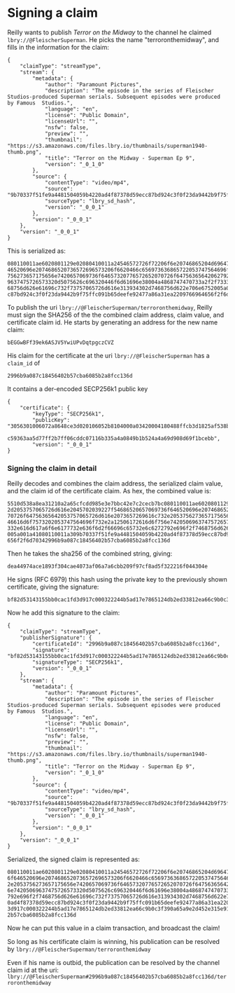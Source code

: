 # Signing a claim

Reilly wants to publish _Terror on the Midway_ to the channel he claimed `lbry://@FleischerSuperman`. He picks the name "terroronthemidway", and fills in the information for the claim:

    {
        "claimType": "streamType",
        "stream": {
            "metadata": {
                "author": "Paramount Pictures",
                "description": "The episode in the series of Fleischer Studios-produced Superman serials. Subsequent episodes were produced by Famous  Studios.",
                "language": "en",
                "license": "Public Domain",
                "licenseUrl": "",
                "nsfw": false,
                "preview": "",
                "thumbnail": "https://s3.amazonaws.com/files.lbry.io/thumbnails/superman1940-thumb.png",
                "title": "Terror on the Midway - Superman Ep 9",
                "version": "_0_1_0"
            },
            "source": {
                "contentType": "video/mp4",
                "source": "9b70337f51fe9a4481504059b4220ad4f87378d59ecc87bd924c3f0f23da9442b9f75ffc091b65deefe92477a86a31ea",
                "sourceType": "lbry_sd_hash",
                "version": "_0_0_1"
            },
            "version": "_0_0_1"
        },
        "version": "_0_0_1"
    }

This is serialized as:

    080110011ae6020801129e02080410011a24546572726f72206f6e20746865204d6964776179202d2053757065726d616e2045702039227f54686520657069736f6
    46520696e2074686520736572696573206f6620466c656973636865722053747564696f732d70726f64756365642053757065726d616e2073657269616c732e2053
    756273657175656e7420657069736f64657320776572652070726f64756365642062792046616d6f7573202053747564696f732e2a12506172616d6f756e7420506
    9637475726573320d5075626c696320446f6d61696e38004a4868747470733a2f2f73332e616d617a6f6e6177732e636f6d2f66696c65732e6c6272792e696f2f74
    68756d626e61696c732f73757065726d616e313934302d7468756d622e706e6752005a001a41080110011a309b70337f51fe9a4481504059b4220ad4f87378d59ec
    c87bd924c3f0f23da9442b9f75ffc091b65deefe92477a86a31ea2209766964656f2f6d7034

To publish the uri `lbry://@FleischerSuperman/terroronthemidway`, Reilly must sign the SHA256 of the the combined claim address, claim value, and certificate claim id.
He starts by generating an address for the new name claim:

    bEGGwBFf39ek6ASJV5YwiUPvDqtpgczCVZ

His claim for the certificate at the uri `lbry://@FleischerSuperman` has a `claim_id` of

    2996b9a087c18456402b57cba6085b2a8fcc136d

It contains a der-encoded SECP256k1 public key

    {
        "certificate": {
            "keyType": "SECP256k1",
            "publicKey": "3056301006072a8648ce3d020106052b8104000a03420004180488ffcb3d1825af538b0b952f0eba6933faa6d8229609ac0aeadfdbcf49
                          c59363aa5d77ff2b7ff06cddc07116b335a4a0849b1b524a4a69d908d69f1bcebb",
            "version": "_0_0_1"
    }

### Signing the claim in detail

Reilly decodes and combines the claim address, the serialized claim value, and the claim id of
 the certificate claim. As hex, the combined value is:

    5510d538a8ea31210a2a65cfcdd985e3e7bbc42e7c2cecb7bc080110011ae6020801129e02080410011a24546572726f72206f6e20746865204d696477617920
    2d2053757065726d616e2045702039227f54686520657069736f646520696e2074686520736572696573206f6620466c656973636865722053747564696f732d
    70726f64756365642053757065726d616e2073657269616c732e2053756273657175656e7420657069736f64657320776572652070726f647563656420627920
    46616d6f7573202053747564696f732e2a12506172616d6f756e74205069637475726573320d5075626c696320446f6d61696e38004a4868747470733a2f2f73
    332e616d617a6f6e6177732e636f6d2f66696c65732e6c6272792e696f2f7468756d626e61696c732f73757065726d616e313934302d7468756d622e706e6752
    005a001a41080110011a309b70337f51fe9a4481504059b4220ad4f87378d59ecc87bd924c3f0f23da9442b9f75ffc091b65deefe92477a86a31ea2209766964
    656f2f6d70342996b9a087c18456402b57cba6085b2a8fcc136d

Then he takes the sha256 of the combined string, giving:

    dea44974ace1893f304cae4073af06a7a6cbb209f97cf8ad5f322216f044304e

He signs (RFC 6979) this hash using the private key to the previously shown certificate, giving the signature:

    bf82d53143155bb0cac1fd3d917c000322244b5ad17e7865124db2ed33812ea66c9b0c3f390a65a9e2d452e315e91ae695642847d88e90348ef3c1fa283a36a8

Now he add this signature to the claim:

    {
        "claimType": "streamType",
        "publisherSignature": {
            "certificateId": "2996b9a087c18456402b57cba6085b2a8fcc136d",
            "signature": "bf82d53143155bb0cac1fd3d917c000322244b5ad17e7865124db2ed33812ea66c9b0c3f390a65a9e2d452e315e91ae695642847d88e90348ef3c1fa283a36a8",
            "signatureType": "SECP256k1",
            "version": "_0_0_1"
        },
        "stream": {
            "metadata": {
                "author": "Paramount Pictures",
                "description": "The episode in the series of Fleischer Studios-produced Superman serials. Subsequent episodes were produced by Famous  Studios.",
                "language": "en",
                "license": "Public Domain",
                "licenseUrl": "",
                "nsfw": false,
                "preview": "",
                "thumbnail": "https://s3.amazonaws.com/files.lbry.io/thumbnails/superman1940-thumb.png",
                "title": "Terror on the Midway - Superman Ep 9",
                "version": "_0_1_0"
            },
            "source": {
                "contentType": "video/mp4",
                "source": "9b70337f51fe9a4481504059b4220ad4f87378d59ecc87bd924c3f0f23da9442b9f75ffc091b65deefe92477a86a31ea",
                "sourceType": "lbry_sd_hash",
                "version": "_0_0_1"
            },
            "version": "_0_0_1"
        },
        "version": "_0_0_1"
    }

Serialized, the signed claim is represented as:

    080110011ae6020801129e02080410011a24546572726f72206f6e20746865204d6964776179202d2053757065726d616e2045702039227f5468652065706973
    6f646520696e2074686520736572696573206f6620466c656973636865722053747564696f732d70726f64756365642053757065726d616e2073657269616c73
    2e2053756273657175656e7420657069736f64657320776572652070726f64756365642062792046616d6f7573202053747564696f732e2a12506172616d6f75
    6e74205069637475726573320d5075626c696320446f6d61696e38004a4868747470733a2f2f73332e616d617a6f6e6177732e636f6d2f66696c65732e6c6272
    792e696f2f7468756d626e61696c732f73757065726d616e313934302d7468756d622e706e6752005a001a41080110011a309b70337f51fe9a4481504059b422
    0ad4f87378d59ecc87bd924c3f0f23da9442b9f75ffc091b65deefe92477a86a31ea2209766964656f2f6d70342a5c080110031a40bf82d53143155bb0cac1fd
    3d917c000322244b5ad17e7865124db2ed33812ea66c9b0c3f390a65a9e2d452e315e91ae695642847d88e90348ef3c1fa283a36a822142996b9a087c1845640
    2b57cba6085b2a8fcc136d

Now he can put this value in a claim transaction, and broadcast the claim!

So long as his certificate claim is winning, his publication can be resolved by `lbry://@FleischerSuperman/terroronthemidway`

Even if his name is outbid, the publication can be resolved by the channel claim id at the uri: `lbry://@FleischerSuperman#2996b9a087c18456402b57cba6085b2a8fcc136d/terroronthemidway`
